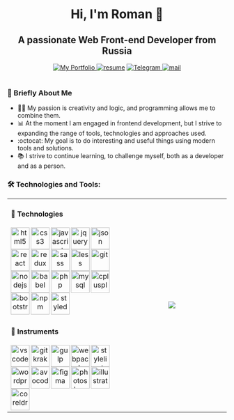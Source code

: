<h1 align="center">Hi, I'm Roman 👋</h1>
<h2 align="center">A passionate Web Front-end Developer from Russia</h2>
<div align="center">
  <a href="https://rimerian.github.io"><img src="https://img.shields.io/static/v1?label=&message=Roman%20Artemyev&color=blue&style=for-the-badge&logo=github" alt="My Portfolio">   </a>
  <a href="https://rimerian.github.io/Roman_Artemyev_CV.pdf"><img src="https://img.shields.io/static/v1?label=&message=My%20Resume&color=dodgerblue&style=for-the-badge&logo=adobeacrobatreader" alt="resume"></a>
  <a href="https://t.me/rimerian"><img src="https://img.shields.io/static/v1?label=&message=My%20Telegram&color=lightskyblue&style=for-the-badge&logo=telegram" alt="Telegram">
  </a>  
  <a href="mailto:rimerian.dev@gmail.com"><img src="https://img.shields.io/static/v1?label=&message=Email%20Me&color=lightblue&style=for-the-badge&logo=gmail" alt="mail"></a>
</div>
<br />
<h3>💼 Briefly About Me</h3>
<ul>
  <li>👨‍💻  My passion is creativity and logic, and programming allows me to combine them.</li>
  <li>📊  At the moment I am engaged in frontend development, but I strive to expanding the range of tools, technologies and approaches used.</li>
  <li>:octocat: My goal is to do interesting and useful things using modern tools and solutions.</li>
  <li>📚  I strive to continue learning, to challenge myself, both as a developer and as a person.</li>
</ul>

<h3 align="left">🛠 Technologies and Tools:</h3>

<table width="800px" border="0">
  <tr><td align="center">
    <h4 align="left">🔧 Technologies</h4>
    <p>
    <a href="https://www.w3.org/html/">
      <img align="left" width="43px" height="50px" alt="html5" src="https://cdn.jsdelivr.net/gh/devicons/devicon/icons/html5/html5-original-wordmark.svg" />
    </a>
    <a href="https://www.w3schools.com/css/">
      <img align="left" width="43px" height="50px" alt="css3" src="https://cdn.jsdelivr.net/gh/devicons/devicon/icons/css3/css3-original-wordmark.svg" />
    </a>
    <a href="https://developer.mozilla.org/en-US/docs/Web/JavaScript">
      <img align="left" width="43px" height="50px" alt="javascript" src="https://cdn.jsdelivr.net/gh/devicons/devicon/icons/javascript/javascript-original.svg" />
    </a>
    <a href="https://jquery.com">
      <img align="left" width="43px" height="50px" alt="jquery" src="https://cdn.jsdelivr.net/gh/devicons/devicon/icons/jquery/jquery-original-wordmark.svg" />
    </a>
    <a href="https://www.json.org/json-en.html">
      <img align="left" width="43px" height="50px" alt="json" src="https://www.vectorlogo.zone/logos/json/json-icon.svg" />
    </a>
    <a href="https://reactjs.org/">
      <img align="left" width="43px" height="50px" alt="react" src="https://cdn.jsdelivr.net/gh/devicons/devicon/icons/react/react-original-wordmark.svg" />
    </a>
    <a href="https://redux.js.org">
      <img align="left" width="43px" height="50px" alt="redux" src="https://cdn.jsdelivr.net/gh/devicons/devicon/icons/redux/redux-original.svg" />
    </a>
    <a href="https://sass-lang.com/">
      <img align="left" width="43px" height="50px" alt="sass" src="https://cdn.jsdelivr.net/gh/devicons/devicon/icons/sass/sass-original.svg" />
    </a>
    <a href="https://lesscss.org/">
      <img align="left" width="43px" height="50px" alt="less" src="https://cdn.jsdelivr.net/gh/devicons/devicon/icons/less/less-plain-wordmark.svg" />
    </a>
    <a href="https://git-scm.com/">
      <img align="left" width="43px" height="50px" alt="git" src="https://cdn.jsdelivr.net/gh/devicons/devicon/icons/git/git-original-wordmark.svg" />
    </a>
    <a href="https://nodejs.org/">
      <img align="left" width="43px" height="50px" alt="nodejs" src="https://cdn.jsdelivr.net/gh/devicons/devicon/icons/nodejs/nodejs-original-wordmark.svg" />
    </a>
    <a href="https://babeljs.io/">
      <img align="left" width="43px" height="50px" alt="babel" src="https://cdn.jsdelivr.net/gh/devicons/devicon/icons/babel/babel-original.svg" />
    </a>
    <a href="https://www.php.net/">
      <img align="left" width="43px" height="50px" alt="php" src="https://cdn.jsdelivr.net/gh/devicons/devicon/icons/php/php-original.svg" />
    </a>
    <a href="https://www.mysql.com/">
      <img align="left" width="43px" height="50px" alt="mysql" src="https://cdn.jsdelivr.net/gh/devicons/devicon/icons/mysql/mysql-original-wordmark.svg" />
    </a>
    <a href="https://www.w3schools.com/cpp/">
      <img align="left" width="43px" height="50px" alt="cplusplus" src="https://cdn.jsdelivr.net/gh/devicons/devicon/icons/cplusplus/cplusplus-original.svg" />
    </a>
    <a href="https://getbootstrap.com/">
      <img align="left" width="43px" height="50px" alt="bootstrap" src="https://cdn.jsdelivr.net/gh/devicons/devicon/icons/bootstrap/bootstrap-plain-wordmark.svg" />
    </a>
    <a href="https://www.npmjs.com/">
      <img align="left" width="43px" height="50px" alt="npm" src="https://cdn.jsdelivr.net/gh/devicons/devicon/icons/npm/npm-original-wordmark.svg" />
    </a>
    <a href="https://styled-components.com/">
      <img align="left" width="43px" height="50px" alt="styled_components" src="https://raw.githubusercontent.com/simple-icons/simple-icons/master/icons/styledcomponents.svg" />
    </a>
    </p>
  </td>
  
  <td width="50%" valign="middle" align="center" rowspan="2">
    <img src="https://github-readme-stats.vercel.app/api/top-langs/?username=gnobious&layout=compact&langs_count=10&theme=react">
  </td></tr>
  
  <tr background-color="none"><td align="center" border="0">
    <h4 align="left">🔨 Instruments</h4>
    <a href="https://code.visualstudio.com">
      <img align="left" width="43px" height="50px" alt="vscode" src="https://cdn.jsdelivr.net/gh/devicons/devicon/icons/vscode/vscode-original.svg" />
    </a>
    <a href="https://www.gitkraken.com/">
      <img align="left" width="43px" height="50px" alt="gitkraken" src="https://github.com/detain/svg-logos/blob/master/svg/gitkraken.svg" />
    </a>
    <a href="https://gulpjs.com/">
      <img align="left" width="43px" height="50px" alt="gulp" src="https://cdn.jsdelivr.net/gh/devicons/devicon/icons/gulp/gulp-plain.svg" />
    </a>
    <a href="https://webpack.js.org/">
      <img align="left" width="43px" height="50px" alt="webpack" src="https://cdn.jsdelivr.net/gh/devicons/devicon/icons/webpack/webpack-original.svg" />
    </a>
    <a href="https://stylelint.io/">
      <img align="left" width="43px" height="50px" alt="stylelint" src="https://raw.githubusercontent.com/detain/svg-logos/master/svg/stylelint.svg" />
    </a>
    <a href="https://wordpress.com/">
      <img align="left" width="43px" height="50px" alt="wordpress" src="https://cdn.jsdelivr.net/gh/devicons/devicon/icons/wordpress/wordpress-original.svg" />
    </a>
    <a href="https://avocode.com/">
      <img align="left" width="43px" height="50px" alt="avocode" src="https://raw.githubusercontent.com/detain/svg-logos/master/svg/avocode-inc-1.svg" />
    </a>
    <a href="https://www.figma.com/">
      <img align="left" width="43px" height="50px" alt="figma" src="https://cdn.jsdelivr.net/gh/devicons/devicon/icons/figma/figma-original.svg" />
    </a>
    <a href="https://www.adobe.com/products/photoshop.html">
      <img align="left" width="43px" height="50px" alt="photoshop" src="https://cdn.jsdelivr.net/gh/devicons/devicon/icons/photoshop/photoshop-line.svg" />
    </a>
    <a href="https://www.adobe.com/products/illustrator.html">
      <img align="left" width="43px" height="50px" alt="illustrator" src="https://cdn.jsdelivr.net/gh/devicons/devicon/icons/illustrator/illustrator-line.svg" />
    </a>
    <a href="https://www.coreldraw.com">
      <img align="left" width="43px" height="50px" alt="coreldraw" src="https://upload.wikimedia.org/wikipedia/commons/9/97/LOGO-CORELDRAW-GRAPHICS-SUITE.svg" />
    </a>
  </td></tr>
</table>
